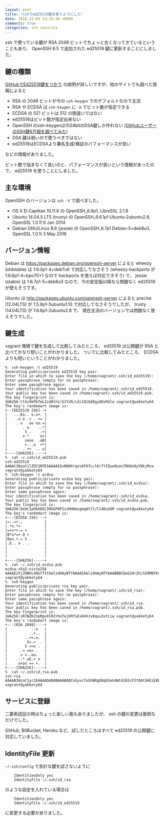 ```yaml
---
layout: post
title: "sshでed25519鍵を使うようにした"
date: 2016-12-04 14:25:40 +0900
comments: true
categories: ssh security
---
```

ssh で使っている鍵が RSA 2048 ビットでちょっと古くなってきているということもあり、
OpenSSH 6.5 で追加された ed25519 鍵に更新することにしました。

<!--more-->

## 鍵の種類

[GitHubでEd25519鍵をつかう](http://jnst.hateblo.jp/entry/2014/12/15/200542 "GitHubでEd25519鍵をつかう")
の説明が詳しいですが、他のサイトでも調べた情報によると

- RSA の 2048 ビットが今の `ssh-keygen` でのデフォルトなので主流
- RSA や ECDSA は `ssh-keygen` に `-b` でビット数が指定できる
- ECDSA の 521 ビットは 512 の間違いではない
- ed25519はビット数が指定出来ない
- OpenSSH のssh-keygenは1024bitのDSA鍵しか作れない ([GitHubユーザーのSSH鍵6万個を調べてみた](http://d.hatena.ne.jp/hnw/20140705 "GitHubユーザーのSSH鍵6万個を調べてみた"))
- DSA 鍵は弱いので使うべきではない
- ed25519はECDSAより署名生成/検証のパフォーマンスが良い

などの情報がありました。

ビット数で悩まなくて良いのと、パフォーマンスが良いという情報があったので、
ed25519 を使うことにしました。

## 主な環境

OpenSSH のバージョンは `ssh -V` で調べました。

- OS X El Captitan 10.11.6 の OpenSSH_6.9p1, LibreSSL 2.1.8
- Ubuntu 14.04.5 LTS (trusty) の OpenSSH_6.6.1p1 Ubuntu-2ubuntu2.8, OpenSSL 1.0.1f 6 Jan 2014
- Debian GNU/Linux 8.6 (jessie) の OpenSSH_6.7p1 Debian-5+deb8u3, OpenSSL 1.0.1t  3 May 2016

## バージョン情報

Debian は https://packages.debian.org/openssh-server によると wheezy (oldstable) は 1:6.0p1-4+deb7u6 で対応してなさそう (wheezy-backports が 1:6.6p1-4~bpo70+1 なので backports を使えば対応できそう) で、
jessie (stable) は 1:6.7p1-5+deb8u3 なので、今の安定版以降なら問題なく ed25519 が使えそうです。

Ubuntu は http://packages.ubuntu.com/openssh-server によると precise (12.04LTS) が 1:5.9p1-5ubuntu1.10 で対応してなさそうでしたが、
trusty (14.04LTS) が 1:6.6p1-2ubuntu2.8 で、
現在主流のバージョンでは問題なく使えそうでした。

## 鍵生成

vagrant 環境で鍵を生成して比較してみたところ、
ed25519 は公開鍵が RSA と比べてかなり短いことがわかりました。
ついでに比較してみたところ、 ECDSA よりも短いということがわかりました。

```
%  ssh-keygen -t ed25519
Generating public/private ed25519 key pair.
Enter file in which to save the key (/home/vagrant/.ssh/id_ed25519):
Enter passphrase (empty for no passphrase):
Enter same passphrase again:
Your identification has been saved in /home/vagrant/.ssh/id_ed25519.
Your public key has been saved in /home/vagrant/.ssh/id_ed25519.pub.
The key fingerprint is:
SHA256:tlGs9kP67mLZzd9lh1/UJY2R/vZc1Q1GA9gyADsRGlw vagrant@yakkety64
The key's randomart image is:
+--[ED25519 256]--+
|   ...Eo.. o.o+. |
|    .o o .+ . += |
|    . o   oo oo.=|
|       . o    ..*|
|        S .    .+|
|       o *     o+|
|        oooo  .oB|
|        +...o  +*|
|       . ++  .. o|
+----[SHA256]-----+
%  cat ~/.ssh/id_ed25519.pub
ssh-ed25519 AAAAC3NzaC1lZDI1NTE5AAAAIGvN6KKrqsvbFOfLclK/fYIDye6Lms7NhOn0yYNkjMza vagrant@yakkety64
%  ssh-keygen -t ecdsa
Generating public/private ecdsa key pair.
Enter file in which to save the key (/home/vagrant/.ssh/id_ecdsa):
Enter passphrase (empty for no passphrase):
Enter same passphrase again:
Your identification has been saved in /home/vagrant/.ssh/id_ecdsa.
Your public key has been saved in /home/vagrant/.ssh/id_ecdsa.pub.
The key fingerprint is:
SHA256:DebC1pOk6EEL5MVGP0PIziMdAmzgmqAYJl/C14DuSOM vagrant@yakkety64
The key's randomart image is:
+---[ECDSA 256]---+
|=..=+..          |
|.*o.*=           |
|=+=*+.= +        |
|B*o*=+ O +       |
|Boo.+.= S .      |
|.E.. o . .       |
|    .            |
|                 |
|                 |
+----[SHA256]-----+
%  cat ~/.ssh/id_ecdsa.pub
ecdsa-sha2-nistp256 AAAAE2VjZHNhLXNoYTItbmlzdHAyNTYAAAAIbmlzdHAyNTYAAABBBCQeG28rZh/SX9MBfKsnltv+hpr41CAT4CZZ9YsmsjVRdb3iKsYq4K4SNwfiVGNaIjKAcuDnaJbk50zOoa8V/Tc= vagrant@yakkety64
%  ssh-keygen
Generating public/private rsa key pair.
Enter file in which to save the key (/home/vagrant/.ssh/id_rsa):
Enter passphrase (empty for no passphrase):
Enter same passphrase again:
Your identification has been saved in /home/vagrant/.ssh/id_rsa.
Your public key has been saved in /home/vagrant/.ssh/id_rsa.pub.
The key fingerprint is:
SHA256:sR7WZK2npMgv8lRZrhofejURfuEs04VJv0quu3xtLiw vagrant@yakkety64
The key's randomart image is:
+---[RSA 2048]----+
|           ..o   |
|          ..+..  |
|        ..+=.o.  |
|         X=.=  . |
|        S ==o .  |
|     . = =o= .   |
|      = =..oo.   |
|    ...*.oE.+ o  |
|     o+oo == +.  |
+----[SHA256]-----+
%  cat ~/.ssh/id_rsa.pub
ssh-rsa AAAAB3NzaC1yc2EAAAADAQABAAABAQCnSyvz7oShBRgD8q91eG4WtdJ83cPJfQAtSKEiE8ELHhqRulL6liPz/jqqpMjQpp/3e3QS8OoxGnuXGgHdkly4cd2UdnWxqbz4oN6ig64rYK/ZshQp5FyKb5L3Ksr+3mkhzxPHQVbSZWa8YoaCEzbteVbdFTXUMO/HFPFTL9s2HHyJoDlzUT0XdyovN6WQ2SEbx6pLudsvhZiaiqrPEHLl4ltq33tGcIMFjeu8XvW3d8jTmuAw0KrL7U3bD20n0xsKj9XBigew9K0PjJQ6QKyNUpXXB94jWv+hpkatHlw0NJm/XUQiHDtWaMCTRB8KDSrFarRbYL5ErfHuCePmYerR vagrant@yakkety64
```

## サービスに登録

二要素認証の時はちょっと楽しい面もありましたが、
ssh の鍵の変更は面倒なだけでした。

GitHub, BitBucket, Heroku など、試したところはすべて ed25519 の公開鍵に対応していました。

## IdentityFile 更新

`~/.ssh/config` で余計な鍵を試さないように

```
	IdentitiesOnly yes
	IdentityFile ~/.ssh/id_rsa
```

のような設定を入れている場合は

```
	IdentitiesOnly yes
	IdentityFile ~/.ssh/id_ed25519
```

に変更する必要がありました。
